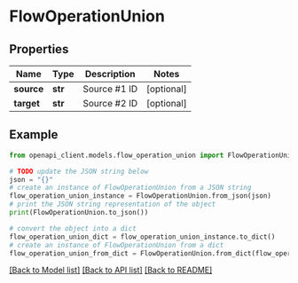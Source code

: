 # FlowOperationUnion


## Properties

Name | Type | Description | Notes
------------ | ------------- | ------------- | -------------
**source** | **str** | Source #1 ID | [optional] 
**target** | **str** | Source #2 ID | [optional] 

## Example

```python
from openapi_client.models.flow_operation_union import FlowOperationUnion

# TODO update the JSON string below
json = "{}"
# create an instance of FlowOperationUnion from a JSON string
flow_operation_union_instance = FlowOperationUnion.from_json(json)
# print the JSON string representation of the object
print(FlowOperationUnion.to_json())

# convert the object into a dict
flow_operation_union_dict = flow_operation_union_instance.to_dict()
# create an instance of FlowOperationUnion from a dict
flow_operation_union_from_dict = FlowOperationUnion.from_dict(flow_operation_union_dict)
```
[[Back to Model list]](../README.md#documentation-for-models) [[Back to API list]](../README.md#documentation-for-api-endpoints) [[Back to README]](../README.md)


